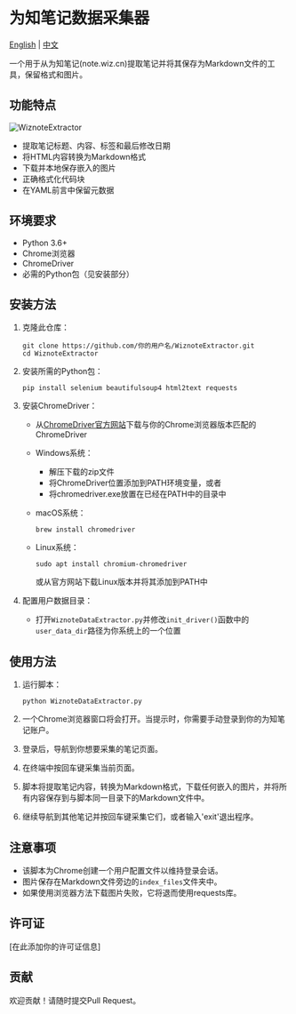 # 为知笔记数据采集器

[English](README.md) | [中文](README_CN.md)

一个用于从为知笔记(note.wiz.cn)提取笔记并将其保存为Markdown文件的工具，保留格式和图片。

## 功能特点

![WiznoteExtractor](https://github.com/user-attachments/assets/890296f7-cab3-4edd-ad3b-40d03f2f14d5)

- 提取笔记标题、内容、标签和最后修改日期
- 将HTML内容转换为Markdown格式
- 下载并本地保存嵌入的图片
- 正确格式化代码块
- 在YAML前言中保留元数据

## 环境要求

- Python 3.6+
- Chrome浏览器
- ChromeDriver
- 必需的Python包（见安装部分）

## 安装方法

1. 克隆此仓库：
   ```
   git clone https://github.com/你的用户名/WiznoteExtractor.git
   cd WiznoteExtractor
   ```

2. 安装所需的Python包：
   ```
   pip install selenium beautifulsoup4 html2text requests
   ```

3. 安装ChromeDriver：
   - 从[ChromeDriver官方网站](https://sites.google.com/chromium.org/driver/)下载与你的Chrome浏览器版本匹配的ChromeDriver
   - Windows系统：
     - 解压下载的zip文件
     - 将ChromeDriver位置添加到PATH环境变量，或者
     - 将chromedriver.exe放置在已经在PATH中的目录中

   - macOS系统：
     ```
     brew install chromedriver
     ```
   
   - Linux系统：
     ```
     sudo apt install chromium-chromedriver
     ```
     或从官方网站下载Linux版本并将其添加到PATH中

4. 配置用户数据目录：
   - 打开`WiznoteDataExtractor.py`并修改`init_driver()`函数中的`user_data_dir`路径为你系统上的一个位置

## 使用方法

1. 运行脚本：
   ```
   python WiznoteDataExtractor.py
   ```

2. 一个Chrome浏览器窗口将会打开。当提示时，你需要手动登录到你的为知笔记账户。

3. 登录后，导航到你想要采集的笔记页面。

4. 在终端中按回车键采集当前页面。

5. 脚本将提取笔记内容，转换为Markdown格式，下载任何嵌入的图片，并将所有内容保存到与脚本同一目录下的Markdown文件中。

6. 继续导航到其他笔记并按回车键采集它们，或者输入'exit'退出程序。

## 注意事项

- 该脚本为Chrome创建一个用户配置文件以维持登录会话。
- 图片保存在Markdown文件旁边的`index_files`文件夹中。
- 如果使用浏览器方法下载图片失败，它将退而使用requests库。

## 许可证

[在此添加你的许可证信息]

## 贡献

欢迎贡献！请随时提交Pull Request。
